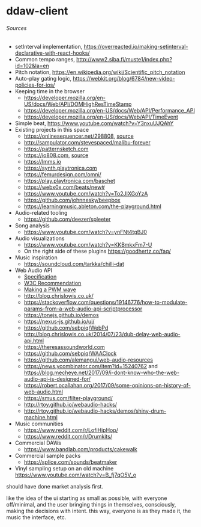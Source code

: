 # ddaw-client

###### Sources
- setInterval implementation, https://overreacted.io/making-setinterval-declarative-with-react-hooks/
- Common tempo ranges, http://www2.siba.fi/muste1/index.php?id=102&la=en
- Pitch notation, https://en.wikipedia.org/wiki/Scientific_pitch_notation
- Auto-play gating logic, https://webkit.org/blog/6784/new-video-policies-for-ios/
- Keeping time in the browser
    - https://developer.mozilla.org/en-US/docs/Web/API/DOMHighResTimeStamp
    - https://developer.mozilla.org/en-US/docs/Web/API/Performance_API
    - https://developer.mozilla.org/en-US/docs/Web/API/TimeEvent
- Simple beat, https://www.youtube.com/watch?v=Y3nxuUJQAhY
- Existing projects in this space
    - https://onlinesequencer.net/298808, [source](https://github.com/buildist/onlinesequencer)
    - http://sampulator.com/stevespaced/malibu-forever
    - https://patternsketch.com
    - https://io808.com, [source](https://github.com/vincentriemer/io-808)
    - https://lmms.io
    - https://synth.playtronica.com
    - https://femurdesign.com/omni/
    - https://play.playtronica.com/baschet
    - https://webx0x.com/beats/new#
    - https://www.youtube.com/watch?v=To2JIXGoYzA
    - https://github.com/johnnesky/beepbox
    - https://learningmusic.ableton.com/the-playground.html
- Audio-related tooling
    - https://github.com/deezer/spleeter
- Song analysis
    - https://www.youtube.com/watch?v=ynFNt4tgBJ0
- Audio visualizations
    - https://www.youtube.com/watch?v=KKBmkxFm7-U
    - On the right side of these plugins https://goodhertz.co/faq/
- Music inspiration
    - https://soundcloud.com/tarkka/chilli-dat
- Web Audio API
    - [Specification](https://github.com/WebAudio/web-audio-api)
    - [W3C Recommendation](https://www.w3.org/TR/webaudio/)
    - [Making a PWM wave](https://github.com/pendragon-andyh/WebAudio-PulseOscillator)
    - http://blog.chrislowis.co.uk/
    - https://stackoverflow.com/questions/19146776/how-to-modulate-params-from-a-web-audio-api-scriptprocessor
    - https://tonejs.github.io/demos
    - https://nexus-js.github.io/ui/
    - https://github.com/sebpiq/WebPd
    - http://blog.chrislowis.co.uk/2014/07/23/dub-delay-web-audio-api.html
    - https://theresassoundworld.com
    - https://github.com/sebpiq/WAAClock
    - https://github.com/alemangui/web-audio-resources
    - https://news.ycombinator.com/item?id=15240762 and https://blog.mecheye.net/2017/09/i-dont-know-who-the-web-audio-api-is-designed-for/
    - https://robert.ocallahan.org/2017/09/some-opinions-on-history-of-web-audio.html
    - https://smus.com/filter-playground/
    - http://rtoy.github.io/webaudio-hacks/
    - http://rtoy.github.io/webaudio-hacks/demos/shiny-drum-machine.html
- Music communities
    - https://www.reddit.com/r/LofiHipHop/
    - https://www.reddit.com/r/Drumkits/
- Commercial DAWs
    - https://www.bandlab.com/products/cakewalk
- Commercial sample packs
    - https://splice.com/sounds/beatmaker
- Vinyl sampling setup on an old machine https://www.youtube.com/watch?v=B_fj7qO5V_o


should have done market analysis first.

like the idea of the ui starting as small as possible, with everyone off/minimal, and the user bringing things in themselves, consciously, making the decisions with intent. this way, everyone is as they made it, the music the interface, etc.
